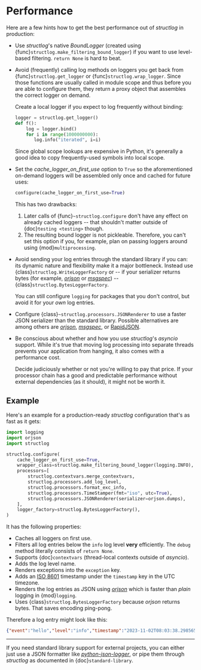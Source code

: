 # Performance

Here are a few hints how to get the best performance out of *structlog* in production:

- Use *structlog*'s native *BoundLogger* (created using {func}`structlog.make_filtering_bound_logger`) if you want to use level-based filtering.
  `return None` is hard to beat.

- Avoid (frequently) calling log methods on loggers you get back from {func}`structlog.get_logger` or {func}`structlog.wrap_logger`.
  Since those functions are usually called in module scope and thus before you are able to configure them, they return a proxy object that assembles the correct logger on demand.

  Create a local logger if you expect to log frequently without binding:

  ```python
  logger = structlog.get_logger()
  def f():
      log = logger.bind()
      for i in range(1000000000):
         log.info("iterated", i=i)
  ```

  Since global scope lookups are expensive in Python, it's generally a good idea to copy frequently-used symbols into local scope.

- Set the *cache_logger_on_first_use* option to `True` so the aforementioned on-demand loggers will be assembled only once and cached for future uses:

  ```python
  configure(cache_logger_on_first_use=True)
  ```

  This has two drawbacks:

  1. Later calls of {func}`~structlog.configure` don't have any effect on already cached loggers -- that shouldn't matter outside of {doc}`testing <testing>` though.
  2. The resulting bound logger is not pickleable.
      Therefore, you can't set this option if you, for example, plan on passing loggers around using {mod}`multiprocessing`.

- Avoid sending your log entries through the standard library if you can: its dynamic nature and flexibility make it a major bottleneck.
  Instead use {class}`structlog.WriteLoggerFactory` or -- if your serializer returns bytes (for example, [*orjson*] or [*msgspec*]) -- {class}`structlog.BytesLoggerFactory`.

  You can still configure `logging` for packages that you don't control, but avoid it for your *own* log entries.

- Configure {class}`~structlog.processors.JSONRenderer` to use a faster JSON serializer than the standard library.
  Possible alternatives are among others are [*orjson*], [*msgspec*], or [RapidJSON](https://pypi.org/project/python-rapidjson/).

- Be conscious about whether and how you use *structlog*'s *asyncio* support.
  While it's true that moving log processing into separate threads prevents your application from hanging, it also comes with a performance cost.

  Decide judiciously whether or not you're willing to pay that price.
  If your processor chain has a good and predictable performance without external dependencies (as it should), it might not be worth it.


## Example

Here's an example for a production-ready *structlog* configuration that's as fast as it gets:

```python
import logging
import orjson
import structlog

structlog.configure(
    cache_logger_on_first_use=True,
    wrapper_class=structlog.make_filtering_bound_logger(logging.INFO),
    processors=[
        structlog.contextvars.merge_contextvars,
        structlog.processors.add_log_level,
        structlog.processors.format_exc_info,
        structlog.processors.TimeStamper(fmt="iso", utc=True),
        structlog.processors.JSONRenderer(serializer=orjson.dumps),
    ],
    logger_factory=structlog.BytesLoggerFactory(),
)
```

It has the following properties:

- Caches all loggers on first use.
- Filters all log entries below the `info` log level **very** efficiently.
  The `debug` method literally consists of `return None`.
- Supports {doc}`contextvars` (thread-local contexts outside of *asyncio*).
- Adds the log level name.
- Renders exceptions into the `exception` key.
- Adds an [ISO 8601](https://en.wikipedia.org/wiki/ISO_8601) timestamp under the `timestamp` key in the UTC timezone.
- Renders the log entries as JSON using [*orjson*] which is faster than *plain* logging in {mod}`logging`.
- Uses {class}`structlog.BytesLoggerFactory` because *orjson* returns bytes.
  That saves encoding ping-pong.

Therefore a log entry might look like this:

```json
{"event":"hello","level":"info","timestamp":"2023-11-02T08:03:38.298565Z"}
```

---

If you need standard library support for external projects, you can either just use a JSON formatter like [*python-json-logger*](https://pypi.org/project/python-json-logger/), or pipe them through *structlog* as documented in {doc}`standard-library`.

[*orjson*]: https://github.com/ijl/orjson
[*msgspec*]: https://jcristharif.com/msgspec/
